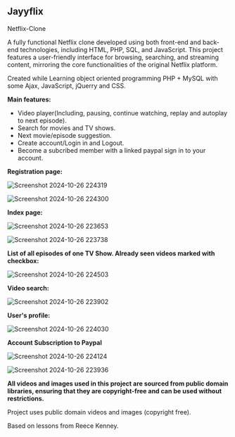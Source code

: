 
**Jayyflix**
-----------------------------------------

Netflix-Clone


A fully functional Netflix clone developed using both front-end and back-end technologies, including HTML, PHP, SQL, and JavaScript. This project features a user-friendly interface for browsing, searching, and streaming content, mirroring the core functionalities of the original Netflix platform.

Created while Learning object oriented programming PHP + MySQL with some Ajax, JavaScript, jQuerry and CSS.

**Main features:**

* Video player(Including, pausing, continue watching, replay and autoplay to next episode).
* Search for movies and TV shows.
* Next movie/episode suggestion.
* Create account/Login in and Logout.
* Become a subcribed member with a linked paypal sign in to your account. 

**Registration page:**

![Screenshot 2024-10-26 224319](https://github.com/user-attachments/assets/25b5d27f-0e88-40c0-9e49-e380e91a7c88)

![Screenshot 2024-10-26 224300](https://github.com/user-attachments/assets/00819222-0b18-429d-9c69-a569884693a0)


**Index page:**

![Screenshot 2024-10-26 223653](https://github.com/user-attachments/assets/ec276630-4539-44da-9272-61e93f519f7d)

![Screenshot 2024-10-26 223738](https://github.com/user-attachments/assets/dc1bfcea-23ee-4895-8359-a73f265ba764)


**List of all episodes of one TV Show. Already seen videos marked with checkbox:**

![Screenshot 2024-10-26 224503](https://github.com/user-attachments/assets/182e6971-03ab-40c6-8665-cc80a859232c)

**Video search:**

![Screenshot 2024-10-26 223902](https://github.com/user-attachments/assets/f9df3c76-4786-4826-9afa-61d36f988646)

**User's profile:**

![Screenshot 2024-10-26 224030](https://github.com/user-attachments/assets/5d95b21f-a06f-471f-92f2-dea2979000d5)

**Account Subscription to Paypal**

![Screenshot 2024-10-26 224124](https://github.com/user-attachments/assets/edab2820-d688-48c0-bd1a-6be0b23b3bae)

![Screenshot 2024-10-26 223936](https://github.com/user-attachments/assets/66641ac2-f286-4661-b22d-889a1f9ec349)

**All videos and images used in this project are sourced from public domain libraries, ensuring that they are copyright-free and can be used without restrictions.** 


Project uses public domain videos and images (copyright free).

Based on lessons from Reece Kenney.




